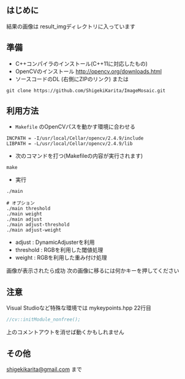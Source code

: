 
## はじめに

結果の画像は result_imgディレクトリに入っています

## 準備

* C++コンパイラのインストール(C++11に対応したもの)
* OpenCVのインストール http://opencv.org/downloads.html
* ソースコードのDL (右側にZIPのリンク) または
```
git clone https://github.com/ShigekiKarita/ImageMosaic.git
```


## 利用方法

* ```Makefile``` のOpenCVパスを動かす環境に合わせる

```
INCPATH = -I/usr/local/Cellar/opencv/2.4.9/include
LIBPATH = -L/usr/local/Cellar/opencv/2.4.9/lib
```

* 次のコマンドを打つ(Makefileの内容が実行されます)

```
make
```

* 実行

```
./main

# オプション
./main threshold
./main weight
./main adjust
./main adjust-threshold
./main adjust-weight
```
* adjust : DynamicAdjusterを利用
* threshold : RGBを利用した閾値処理
* weight : RGBを利用した重み付け処理

画像が表示されたら成功
次の画像に移るには何かキーを押してください

## 注意

Visual Studioなど特殊な環境では mykeypoints.hpp 22行目

```c++:mykeypoints.hpp
//cv::initModule_nonfree();
```

上のコメントアウトを消せば動くかもしれません


## その他

shigekikarita@gmail.com まで
